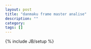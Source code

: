 ```yaml
---
layout: post
title: "danmaku frame master analise"
description: ""
category: 
tags: []
---
```

{% include JB/setup %}
